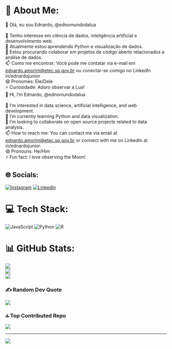 # 💫 About Me:
👋 Olá, eu sou Ednardo, @ednomundodalua<br><br>👀 Tenho interesse em ciência de dados, inteligência artificial e desenvolvimento web.<br>🌱 Atualmente estou aprendendo Python e visualização de dados.<br>💞️ Estou procurando colaborar em projetos de código aberto relacionados a análise de dados.<br>📫 Como me encontrar: Você pode me contatar via e-mail em ednardo.amorim@etec.sp.gov.br ou conectar-se comigo no LinkedIn in/ednardojunior<br>😄 Pronomes: Ele/Dele<br>⚡ Curiosidade: Adoro observar a Lua!<br>👋 Hi, I’m Ednardo, @ednomundodalua<br><br>👀 I’m interested in data science, artificial intelligence, and web development.<br>🌱 I’m currently learning Python and data visualization.<br>💞️ I’m looking to collaborate on open source projects related to data analysis.<br>📫 How to reach me: You can contact me via email at ednardo.amorim@etec.sp.gov.br or connect with me on LinkedIn at in/ednardojunior.<br>😄 Pronouns: He/Him<br>⚡ Fun fact: I love observing the Moon!


## 🌐 Socials:
[![Instagram](https://img.shields.io/badge/Instagram-%23E4405F.svg?logo=Instagram&logoColor=white)](https://instagram.com/ednomundodalua ) [![LinkedIn](https://img.shields.io/badge/LinkedIn-%230077B5.svg?logo=linkedin&logoColor=white)](https://linkedin.com/in/ednardojunior) 

# 💻 Tech Stack:
![JavaScript](https://img.shields.io/badge/javascript-%23323330.svg?style=for-the-badge&logo=javascript&logoColor=%23F7DF1E) ![Python](https://img.shields.io/badge/python-3670A0?style=for-the-badge&logo=python&logoColor=ffdd54) ![R](https://img.shields.io/badge/r-%23276DC3.svg?style=for-the-badge&logo=r&logoColor=white)
# 📊 GitHub Stats:
![](https://github-readme-stats.vercel.app/api?username=ednomundodalua&theme=dark&hide_border=false&include_all_commits=true&count_private=false)<br/>
![](https://github-readme-streak-stats.herokuapp.com/?user=ednomundodalua&theme=dark&hide_border=false)<br/>
![](https://github-readme-stats.vercel.app/api/top-langs/?username=ednomundodalua&theme=dark&hide_border=false&include_all_commits=true&count_private=false&layout=compact)

### ✍️ Random Dev Quote
![](https://quotes-github-readme.vercel.app/api?type=horizontal&theme=merko)

### 🔝 Top Contributed Repo
![](https://github-contributor-stats.vercel.app/api?username=ednomundodalua&limit=5&theme=dark&combine_all_yearly_contributions=true)

---
[![](https://visitcount.itsvg.in/api?id=ednomundodalua&icon=5&color=0)](https://visitcount.itsvg.in)

<!-- Proudly created with GPRM ( https://gprm.itsvg.in ) -->